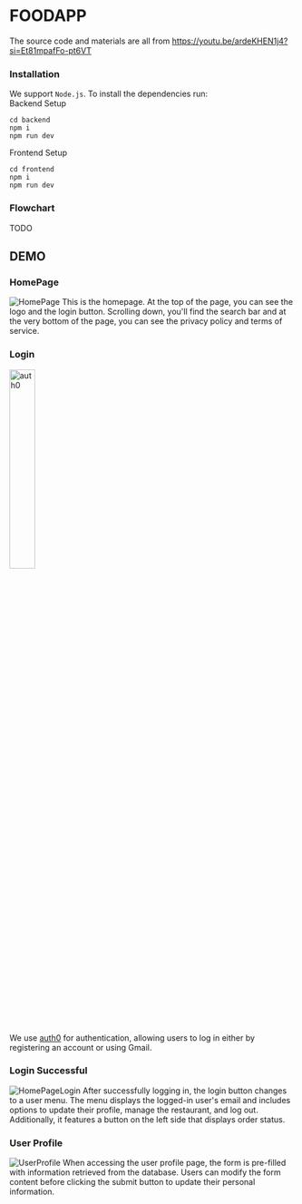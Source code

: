 # FOODAPP
The source code and materials are all from https://youtu.be/ardeKHEN1j4?si=Et81mpafFo-pt6VT
### Installation ###
We support ```Node.js```. To install the dependencies run:</br>
Backend Setup
```
cd backend
npm i
npm run dev
```
Frontend Setup
```
cd frontend
npm i
npm run dev
```
### Flowchart ###
TODO
## DEMO ##
### HomePage ###
![HomePage](https://github.com/user-attachments/assets/03f9b9e4-0533-4dbf-aba5-0b06de452bd6)
This is the homepage. At the top of the page, you can see the logo and the login button. Scrolling down, you'll find the search bar and at the very bottom of the page, you can see the privacy policy and terms of service.
### Login ###
<img src="https://github.com/user-attachments/assets/17288236-1991-48f6-a1c0-2639cf984418" alt="auth0" width="30%" />
<br/>
We use <a href="https://auth0.com/">auth0<a/> for authentication, allowing users to log in either by registering an account or using Gmail.

### Login Successful ###
![HomePageLogin](https://github.com/user-attachments/assets/91420088-8f90-4ce1-bcd9-09b1be434ef9)
After successfully logging in, the login button changes to a user menu. The menu displays the logged-in user's email and includes options to update their profile, manage the restaurant, and log out. Additionally, it features a button on the left side that displays order status.

### User Profile ###
![UserProfile](https://github.com/user-attachments/assets/431624ce-2cb1-443c-a63b-da7e59013892)
When accessing the user profile page, the form is pre-filled with information retrieved from the database. Users can modify the form content before clicking the submit button to update their personal information.


